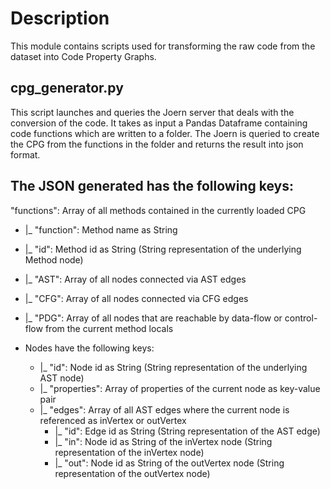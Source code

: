 # Description

This module contains scripts used for transforming the raw code from the dataset into Code Property Graphs.

## cpg_generator.py
This script launches and queries the Joern server that deals with the conversion of the code.
It takes as input a Pandas Dataframe containing code functions which are written to a folder.
The Joern is queried to create the CPG from the functions in the folder and returns the result into json format.

## The JSON generated has the following keys:
"functions": Array of all methods contained in the currently loaded CPG
 - |_ "function": Method name as String
 - |_ "id": Method id as String (String representation of the underlying Method node)
 - |_ "AST": Array of all nodes connected via AST edges
 - |_ "CFG": Array of all nodes connected via CFG edges
 - |_ "PDG": Array of all nodes that are reachable by data-flow or control-flow from the current method locals
  
 - Nodes have the following keys:
     - |_ "id": Node id as String (String representation of the underlying AST node)
     - |_ "properties": Array of properties of the current node as key-value pair
     - |_ "edges": Array of all AST edges where the current node is referenced as inVertex or outVertex
         - |_ "id": Edge id as String (String representation of the AST edge)
         - |_ "in": Node id as String of the inVertex node (String representation of the inVertex node)
         - |_ "out": Node id as String of the outVertex node (String representation of the outVertex node)
